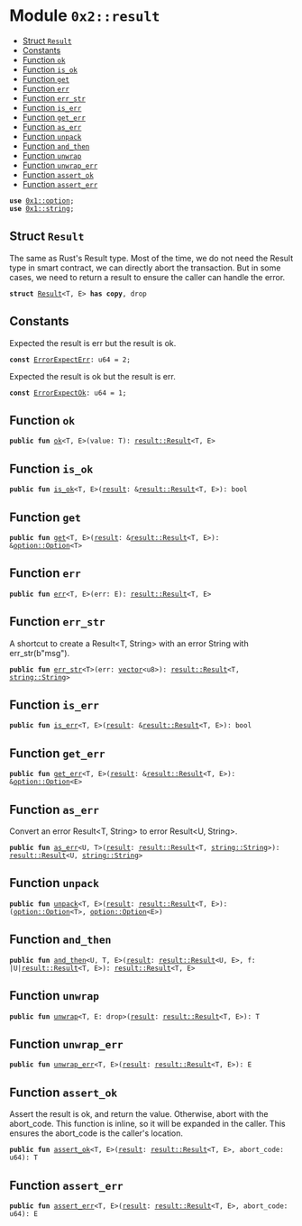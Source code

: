 
<a id="0x2_result"></a>

# Module `0x2::result`



-  [Struct `Result`](#0x2_result_Result)
-  [Constants](#@Constants_0)
-  [Function `ok`](#0x2_result_ok)
-  [Function `is_ok`](#0x2_result_is_ok)
-  [Function `get`](#0x2_result_get)
-  [Function `err`](#0x2_result_err)
-  [Function `err_str`](#0x2_result_err_str)
-  [Function `is_err`](#0x2_result_is_err)
-  [Function `get_err`](#0x2_result_get_err)
-  [Function `as_err`](#0x2_result_as_err)
-  [Function `unpack`](#0x2_result_unpack)
-  [Function `and_then`](#0x2_result_and_then)
-  [Function `unwrap`](#0x2_result_unwrap)
-  [Function `unwrap_err`](#0x2_result_unwrap_err)
-  [Function `assert_ok`](#0x2_result_assert_ok)
-  [Function `assert_err`](#0x2_result_assert_err)


<pre><code><b>use</b> <a href="">0x1::option</a>;
<b>use</b> <a href="">0x1::string</a>;
</code></pre>



<a id="0x2_result_Result"></a>

## Struct `Result`

The same as Rust's Result type.
Most of the time, we do not need the Result type in smart contract, we can directly abort the transaction.
But in some cases, we need to return a result to ensure the caller can handle the error.


<pre><code><b>struct</b> <a href="result.md#0x2_result_Result">Result</a>&lt;T, E&gt; <b>has</b> <b>copy</b>, drop
</code></pre>



<a id="@Constants_0"></a>

## Constants


<a id="0x2_result_ErrorExpectErr"></a>

Expected the result is err but the result is ok.


<pre><code><b>const</b> <a href="result.md#0x2_result_ErrorExpectErr">ErrorExpectErr</a>: u64 = 2;
</code></pre>



<a id="0x2_result_ErrorExpectOk"></a>

Expected the result is ok but the result is err.


<pre><code><b>const</b> <a href="result.md#0x2_result_ErrorExpectOk">ErrorExpectOk</a>: u64 = 1;
</code></pre>



<a id="0x2_result_ok"></a>

## Function `ok`



<pre><code><b>public</b> <b>fun</b> <a href="result.md#0x2_result_ok">ok</a>&lt;T, E&gt;(value: T): <a href="result.md#0x2_result_Result">result::Result</a>&lt;T, E&gt;
</code></pre>



<a id="0x2_result_is_ok"></a>

## Function `is_ok`



<pre><code><b>public</b> <b>fun</b> <a href="result.md#0x2_result_is_ok">is_ok</a>&lt;T, E&gt;(<a href="result.md#0x2_result">result</a>: &<a href="result.md#0x2_result_Result">result::Result</a>&lt;T, E&gt;): bool
</code></pre>



<a id="0x2_result_get"></a>

## Function `get`



<pre><code><b>public</b> <b>fun</b> <a href="result.md#0x2_result_get">get</a>&lt;T, E&gt;(<a href="result.md#0x2_result">result</a>: &<a href="result.md#0x2_result_Result">result::Result</a>&lt;T, E&gt;): &<a href="_Option">option::Option</a>&lt;T&gt;
</code></pre>



<a id="0x2_result_err"></a>

## Function `err`



<pre><code><b>public</b> <b>fun</b> <a href="result.md#0x2_result_err">err</a>&lt;T, E&gt;(err: E): <a href="result.md#0x2_result_Result">result::Result</a>&lt;T, E&gt;
</code></pre>



<a id="0x2_result_err_str"></a>

## Function `err_str`

A shortcut to create a Result<T, String> with an error String with
err_str(b"msg").


<pre><code><b>public</b> <b>fun</b> <a href="result.md#0x2_result_err_str">err_str</a>&lt;T&gt;(err: <a href="">vector</a>&lt;u8&gt;): <a href="result.md#0x2_result_Result">result::Result</a>&lt;T, <a href="_String">string::String</a>&gt;
</code></pre>



<a id="0x2_result_is_err"></a>

## Function `is_err`



<pre><code><b>public</b> <b>fun</b> <a href="result.md#0x2_result_is_err">is_err</a>&lt;T, E&gt;(<a href="result.md#0x2_result">result</a>: &<a href="result.md#0x2_result_Result">result::Result</a>&lt;T, E&gt;): bool
</code></pre>



<a id="0x2_result_get_err"></a>

## Function `get_err`



<pre><code><b>public</b> <b>fun</b> <a href="result.md#0x2_result_get_err">get_err</a>&lt;T, E&gt;(<a href="result.md#0x2_result">result</a>: &<a href="result.md#0x2_result_Result">result::Result</a>&lt;T, E&gt;): &<a href="_Option">option::Option</a>&lt;E&gt;
</code></pre>



<a id="0x2_result_as_err"></a>

## Function `as_err`

Convert an error Result<T, String> to error Result<U, String>.


<pre><code><b>public</b> <b>fun</b> <a href="result.md#0x2_result_as_err">as_err</a>&lt;U, T&gt;(<a href="result.md#0x2_result">result</a>: <a href="result.md#0x2_result_Result">result::Result</a>&lt;T, <a href="_String">string::String</a>&gt;): <a href="result.md#0x2_result_Result">result::Result</a>&lt;U, <a href="_String">string::String</a>&gt;
</code></pre>



<a id="0x2_result_unpack"></a>

## Function `unpack`



<pre><code><b>public</b> <b>fun</b> <a href="result.md#0x2_result_unpack">unpack</a>&lt;T, E&gt;(<a href="result.md#0x2_result">result</a>: <a href="result.md#0x2_result_Result">result::Result</a>&lt;T, E&gt;): (<a href="_Option">option::Option</a>&lt;T&gt;, <a href="_Option">option::Option</a>&lt;E&gt;)
</code></pre>



<a id="0x2_result_and_then"></a>

## Function `and_then`



<pre><code><b>public</b> <b>fun</b> <a href="result.md#0x2_result_and_then">and_then</a>&lt;U, T, E&gt;(<a href="result.md#0x2_result">result</a>: <a href="result.md#0x2_result_Result">result::Result</a>&lt;U, E&gt;, f: |U|<a href="result.md#0x2_result_Result">result::Result</a>&lt;T, E&gt;): <a href="result.md#0x2_result_Result">result::Result</a>&lt;T, E&gt;
</code></pre>



<a id="0x2_result_unwrap"></a>

## Function `unwrap`



<pre><code><b>public</b> <b>fun</b> <a href="result.md#0x2_result_unwrap">unwrap</a>&lt;T, E: drop&gt;(<a href="result.md#0x2_result">result</a>: <a href="result.md#0x2_result_Result">result::Result</a>&lt;T, E&gt;): T
</code></pre>



<a id="0x2_result_unwrap_err"></a>

## Function `unwrap_err`



<pre><code><b>public</b> <b>fun</b> <a href="result.md#0x2_result_unwrap_err">unwrap_err</a>&lt;T, E&gt;(<a href="result.md#0x2_result">result</a>: <a href="result.md#0x2_result_Result">result::Result</a>&lt;T, E&gt;): E
</code></pre>



<a id="0x2_result_assert_ok"></a>

## Function `assert_ok`

Assert the result is ok, and return the value.
Otherwise, abort with the abort_code.
This function is inline, so it will be expanded in the caller.
This ensures the abort_code is the caller's location.


<pre><code><b>public</b> <b>fun</b> <a href="result.md#0x2_result_assert_ok">assert_ok</a>&lt;T, E&gt;(<a href="result.md#0x2_result">result</a>: <a href="result.md#0x2_result_Result">result::Result</a>&lt;T, E&gt;, abort_code: u64): T
</code></pre>



<a id="0x2_result_assert_err"></a>

## Function `assert_err`



<pre><code><b>public</b> <b>fun</b> <a href="result.md#0x2_result_assert_err">assert_err</a>&lt;T, E&gt;(<a href="result.md#0x2_result">result</a>: <a href="result.md#0x2_result_Result">result::Result</a>&lt;T, E&gt;, abort_code: u64): E
</code></pre>
